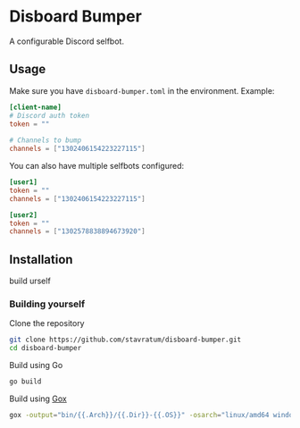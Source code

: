 # Disboard Bumper
A configurable Discord selfbot.

## Usage
Make sure you have `disboard-bumper.toml` in the environment. Example:

```toml
[client-name]
# Discord auth token
token = ""
 
# Channels to bump
channels = ["1302406154223227115"]
```

You can also have multiple selfbots configured:

```toml
[user1]
token = ""
channels = ["1302406154223227115"]

[user2]
token = ""
channels = ["1302578838894673920"]
```

## Installation
build urself

### Building yourself

Clone the repository

```sh
git clone https://github.com/stavratum/disboard-bumper.git
cd disboard-bumper
```

Build using Go

```sh
go build
```

Build using [Gox](https://github.com/mitchellh/gox)

```sh
gox -output="bin/{{.Arch}}/{{.Dir}}-{{.OS}}" -osarch="linux/amd64 windows/amd64"
```
